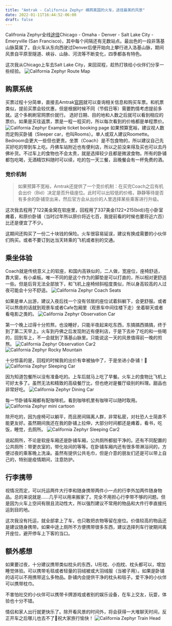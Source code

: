 ```yaml
---
title: "Amtrak - California Zephyr 横跨美国的火车，途径最美的风景"
date: 2022-01-11T16:44:52-06:00
draft: false
---
```


Califronia Zephyr全线[途径](https://www.amtrak.com/routes/california-zephyr-train.html)Chicago - Omaha - Denver - Salt Lake City - Emeryville (San Francisco)，其中每个间隔还有无数站点。最出色的一段非落基山脉莫属了。自火车从东向西驶过Denver后便开始向上攀行进入洛基山脉，期间风景自平原至隧道、峡谷、山脉、河流等不断变化，四季都各有特色。

这次我从Chicago上车去Salt Lake City，来回双程，趁热打铁给小伙伴们分享一些经验。
![California Zephyr Route Map](/images/California_Zephyr_Route_Map.png)

## 购票系统
买票过程十分简单，直接去Amtrak[官网](https://www.amtrak.com/home.html)就可以查询相关信息和购买车票。和机票类似，提前买票会较优惠，但是根据时候不同（节假日等）需要酌情考虑提前多就。这个多刷刷官网票价就行。
选好日期、目的地和人数之后就可以看到相应的票价。如果是买往返票，票是一程一程买的，所以每次看到的价格都是单程票价。
![California Zephyr Example ticket booking page](/images/California_Zephyr_Example_ticket_booking_page.png)
如果预算宽裕，建议视人数而定购买卧铺（Sleeper car，也叫Rooms）。单人或双人建议Roomette。Bedroom会更大一些但也更贵。坐票（Coach）是不包食物的，所以建议自己先买好吃的带到车上吃。丹佛车站附近也有便利店，所以之前没来得及买也可以去丹佛补货。不过车上的食物也不会太贵，就是选择较少且都是微波食物。所有的卧铺都包吃喝，无酒精饮料随时可以续，吃的包一天三餐，且晚餐会有一杯免费的酒。

### 竞价机制
>如果预算不宽裕，Amtrak还提供了一个竞价机制：在买完Coach之后有机会出价（Bid）决定是否升级座位。此时可以出较低的价格，静静等待是否有多余的卧铺空出来，然后官方会从出价的人里选择某些乘客进行升级。

这次我去程用了122美金窝在软座里，回程用了337美金(122+215(bid))在小卧室瘫着，和原价卧铺（当时过年所以原价将近七百，我提前看的时候也要将近六百）比还是便宜了不少。

这期间还购买了一份二十块钱的保险。火车很容易延误，建议有换成需要的小伙伴们购买。或者不要订到达当天转乘的飞机或者别的交通。


## 乘坐体验
Coach就是传统意义上的软座，和国内高铁似的，二人做，宽座位，座椅舒适，靠大窗，有小桌板。唯一不同的是这个作为的脚垫是可以打直的，所以相对更舒适一些。但是后背无法全部放下，和飞机上座椅倾斜程度类似，所以身高较高的人过夜可能会十分不舒适。
![California Zephyr Coach Seats](/images/California_Zephyr_Coach_Seats.png)

如果是单人出游，建议入夜后找一个没有邻居的座位试着斜躺下，会更舒服。或者可以熬夜的话就到观景车或者Cafe包厢里（观景车中间往楼下走）坐着聊天或者看电影之类的。
![California Zephyr Observation Car](/images/California_Zephyr_Observation_Car.png)

第一个晚上过得十分煎熬，也没睡好，只能半夜起来吃东西，东搞搞西搞搞，终于到了第二天早上。火车到丹佛之后发现附近有便利店，于是下去补了吃的和一些喝的，回到车上，不一会就到了落基山脉里。只能说这一天的风景值得前一晚的煎熬。
![California Zephyr Observation Car2](/images/California_Zephyr_Observation_Car2.png)
![California Zephyr Rocky Mountain](/images/California_Zephyr_Rocky_Mountain.jpg)

十分惊喜的是，回程的时候我的出价有幸被抽中了，于是坐进小卧铺！🙌
![California Zephyr Sleeping Car](/images/California_Zephyr_Sleeping_Car.png)

因为知道包餐所以没有准备吃的。上车后就马上吃了早餐。火车上的食物比飞机上可好太多了。虽然无法和精致的高级餐厅比，但也绝对是餐厅级别的料理。甜品也非常好吃。
![California Zephyr Dining Car](/images/California_Zephyr_Dining_Car.png)

每一节卧铺车厢都有配咖啡机，看到咖啡机里有咖啡可以随时取用。
![California Zephyr mini cartoon](/images/California_Zephyr_mini_cartoon.png)

除开吃的，因为座椅可以躺平，而且房间隔离人群，非常私密，对社恐人士简直不能更友好。虽然期间我还在我的卧铺上拉伸，大部分时间都还是瘫着，看书，吃饭，睡觉，去厕所。
![California Zephyr Sleeping Car2](/images/California_Zephyr_Sleeping_Car2.png)

说起厕所，不论是软座车厢还是卧铺车厢，公共厕所都挺干净的。还有不同配置的公共厕所：带更衣室的，带化妆间的等等。在卧铺车厢内还有很多带淋浴间的，方便过夜的乘客晚上洗澡。虽然有提供公共毛巾，但是介意的朋友们还是可以带上自己的，特别是疫情期间，注意防护。

## 行李携带
视情况而定，可以托运两件大行李和随身携带两件小一点的行李外加两件随身物品。总的来说就是……几乎可以用来搬家了。完全不用担心行李带不够的问题。但是因为火车上空间有限且流动性大，所以强烈建议不常用的物品和大件行李直接托运到目的地。

这次我没有托运，就全部拿上了车，也只敢把衣物等留在座位。价值较高的物品还是建议随身携带。如果中途上厕所不方便携带很多东西，建议选择列车行驶期间离开座位，避开停车上下客的当口。

## 额外感想
如果要过夜，十分建议携带类似枕头的东西，U形枕、小抱枕、枕头都可以，增加睡觉体验。可以携带毛毯或者轻量的羽绒被或大羽绒服（当被子用）。如果是卧铺的话可以不用携带这么多物品。卧铺内会提供干净的枕头和毯子。爱干净的小伙伴可以携带枕巾。

不害怕社交的小伙伴可以携带卡牌游戏或者别的娱乐设备，在车上交友，玩耍，体验也十分不错。

情侣和家人出行就更快乐了。除开看风景的时间外，将会获得一大堆聊天时间，反正开车之后哪儿也去不了🤣祝大家旅行愉快！
![California Zephyr Train Head](/images/California_Zephyr_Train_Head.png)

